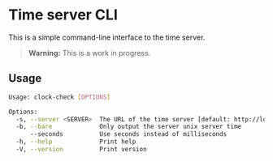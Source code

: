 # Time server CLI

This is a simple command-line interface to the time server.

> **Warning:** This is a work in progress.

## Usage

```sh
Usage: clock-check [OPTIONS]

Options:
  -s, --server <SERVER>  The URL of the time server [default: http://localhost:8000/time]
  -b, --bare             Only output the server unix server time
      --seconds          Use seconds instead of milliseconds
  -h, --help             Print help
  -V, --version          Print version
```